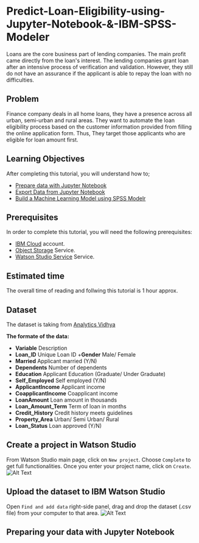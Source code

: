# Predict-Loan-Eligibility-using-Jupyter-Notebook-&-IBM-SPSS-Modeler
Loans are the core business part of lending companies. The main profit came directly from the loan's interest. The lending companies grant loan after an intensive process of verification and validation. However, they still do not have an assurance if the applicant is able to repay the loan with no difficulties.

## Problem
Finance company deals in all home loans, they have a presence across all urban, semi-urban and rural areas. They want to automate the loan eligibility process based on the customer information provided from filling the online application form.
Thus, They target those applicants who are eligible for loan amount first.

## Learning Objectives
After completing this tutorial, you will understand how to;
- [Prepare data with Jupyter Notebook](#Preparing-your-data-with-Jupyter-Notebook)
- [Export Data from Jupyter Notebook](#)
- [Build a Machine Learning Model using SPSS Modelr](#)

## Prerequisites
In order to complete this tutorial, you will need the following prerequisites:
- [IBM Cloud](https://www.ibm.com/cloud/) account.
- [Object Storage](https://console.bluemix.net/catalog/services/cloud-object-storage) Service.
- [Watson Studio Service](https://console.bluemix.net/catalog/services/watson-studio) Service.

## Estimated time
The overall time of reading and follwing this tutorial is 1 hour approx.

## Dataset
The dataset is taking from [Analytics Vidhya](https://datahack.analyticsvidhya.com/contest/practice-problem-loan-prediction-iii/#data_dictionary)


**The formate of the data:**
+ **Variable**            Description
+ **Loan_ID**             Unique Loan ID
+**Gender**              Male/ Female
+ **Married**             Applicant married (Y/N)
+ **Dependents**          Number of dependents
+ **Education**           Applicant Education (Graduate/ Under Graduate)
+ **Self_Employed**       Self employed (Y/N)
+ **ApplicantIncome**     Applicant income
+ **CoapplicantIncome**   Coapplicant income
+ **LoanAmount**          Loan amount in thousands
+ **Loan_Amount_Term**    Term of loan in months
+ **Credit_History**      Credit history meets guidelines
+ **Property_Area**       Urban/ Semi Urban/ Rural
+ **Loan_Status**         Loan approved (Y/N)

## Create a project in Watson Studio 
From Watson Studio main page, click on `New project`. Choose `Complete` to get full functionalities. Once you enter your project name, click on `Create`.
![Alt Text](https://github.com/{user}/{repo}/raw/master/path/to/1.gif)


## Upload the dataset to IBM Watson Studio
Open `Find and add data`  right-side panel, drag and drop the dataset (.csv file) from your computer to that area.
![Alt Text](https://github.com/{user}/{repo}/raw/master/path/to/1.gif)


## Preparing your data with Jupyter Notebook
